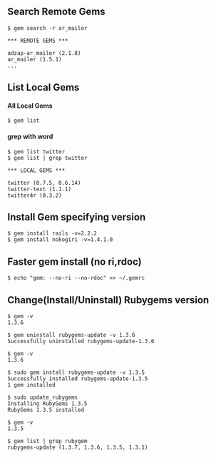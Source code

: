 ## Search Remote Gems
    $ gem search -r ar_mailer

    *** REMOTE GEMS ***

    adzap-ar_mailer (2.1.8)
    ar_mailer (1.5.1)
    ...

## List Local Gems

#### All Local Gems
    $ gem list

#### grep with word
    $ gem list twitter
    $ gem list | grep twitter

    *** LOCAL GEMS ***

    twitter (0.7.5, 0.6.14)
    twitter-text (1.1.1)
    twitter4r (0.3.2)

## Install Gem specifying version

    $ gem install rails -v=2.2.2
    $ gem install nokogiri -v=1.4.1.0

## Faster gem install (no ri,rdoc)

    $ echo "gem: --no-ri --no-rdoc" >> ~/.gemrc

## Change(Install/Uninstall) Rubygems version

    $ gem -v
    1.3.6

    $ gem uninstall rubygems-update -v 1.3.6
    Successfully uninstalled rubygems-update-1.3.6

    $ gem -v
    1.3.6

    $ sudo gem install rubygems-update -v 1.3.5
    Successfully installed rubygems-update-1.3.5
    1 gem installed

    $ sudo update_rubygems
    Installing RubyGems 1.3.5
    RubyGems 1.3.5 installed

    $ gem -v
    1.3.5

    $ gem list | grep rubygem
    rubygems-update (1.3.7, 1.3.6, 1.3.5, 1.3.1)

